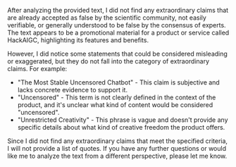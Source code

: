 After analyzing the provided text, I did not find any extraordinary claims that are already accepted as false by the scientific community, not easily verifiable, or generally understood to be false by the consensus of experts. The text appears to be a promotional material for a product or service called HackAIGC, highlighting its features and benefits.

However, I did notice some statements that could be considered misleading or exaggerated, but they do not fall into the category of extraordinary claims. For example:

* "The Most Stable Uncensored Chatbot" - This claim is subjective and lacks concrete evidence to support it.
* "Uncensored" - This term is not clearly defined in the context of the product, and it's unclear what kind of content would be considered "uncensored".
* "Unrestricted Creativity" - This phrase is vague and doesn't provide any specific details about what kind of creative freedom the product offers.

Since I did not find any extraordinary claims that meet the specified criteria, I will not provide a list of quotes. If you have any further questions or would like me to analyze the text from a different perspective, please let me know.
